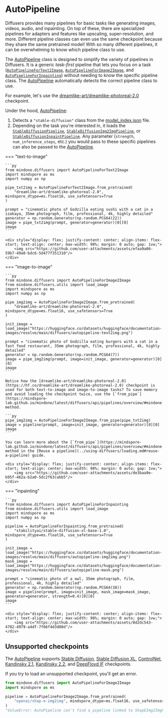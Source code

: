 <!--Copyright 2025 The HuggingFace Team. All rights reserved.

Licensed under the Apache License, Version 2.0 (the "License"); you may not use this file except in compliance with
the License. You may obtain a copy of the License at

http://www.apache.org/licenses/LICENSE-2.0

Unless required by applicable law or agreed to in writing, software distributed under the License is distributed on
an "AS IS" BASIS, WITHOUT WARRANTIES OR CONDITIONS OF ANY KIND, either express or implied. See the License for the
specific language governing permissions and limitations under the License.
-->

# AutoPipeline

Diffusers provides many pipelines for basic tasks like generating images, videos, audio, and inpainting. On top of these, there are specialized pipelines for adapters and features like upscaling, super-resolution, and more. Different pipeline classes can even use the same checkpoint because they share the same pretrained model! With so many different pipelines, it can be overwhelming to know which pipeline class to use.

The [AutoPipeline](../api/pipelines/auto_pipeline.md) class is designed to simplify the variety of pipelines in Diffusers. It is a generic *task-first* pipeline that lets you focus on a task ([`AutoPipelineForText2Image`](https://mindspore-lab.github.io/mindone/latest/diffusers/api/pipelines/auto_pipeline/#mindone.diffusers.AutoPipelineForText2Image), [`AutoPipelineForImage2Image`](https://mindspore-lab.github.io/mindone/latest/diffusers/api/pipelines/auto_pipeline/#mindone.diffusers.AutoPipelineForImage2Image), and [`AutoPipelineForInpainting`](https://mindspore-lab.github.io/mindone/latest/diffusers/api/pipelines/auto_pipeline/#mindone.diffusers.AutoPipelineForInpainting)) without needing to know the specific pipeline class. The [AutoPipeline](../api/pipelines/auto_pipeline.md) automatically detects the correct pipeline class to use.

For example, let's use the [dreamlike-art/dreamlike-photoreal-2.0](https://hf.co/dreamlike-art/dreamlike-photoreal-2.0) checkpoint.

Under the hood, [AutoPipeline](../api/pipelines/auto_pipeline.md):

1. Detects a `"stable-diffusion"` class from the [model_index.json](https://hf.co/dreamlike-art/dreamlike-photoreal-2.0/blob/main/model_index.json) file.
2. Depending on the task you're interested in, it loads the [`StableDiffusionPipeline`](pipelines/stable_diffusion/text2img.md#mindone.diffusers.StableDiffusionPipeline), [`StableDiffusionImg2ImgPipeline`](https://mindspore-lab.github.io/mindone/latest/diffusers/api/pipelines/stable_diffusion/img2img/#mindone.diffusers.StableDiffusionImg2ImgPipeline), or [`StableDiffusionInpaintPipeline`](https://mindspore-lab.github.io/mindone/latest/diffusers/api/pipelines/stable_diffusion/inpaint/#mindone.diffusers.StableDiffusionInpaintPipeline). Any parameter (`strength`, `num_inference_steps`, etc.) you would pass to these specific pipelines can also be passed to the [AutoPipeline](../api/pipelines/auto_pipeline).

=== "text-to-image"

    ```py
    from mindone.diffusers import AutoPipelineForText2Image
    import mindspore as ms
    import numpy as np

    pipe_txt2img = AutoPipelineForText2Image.from_pretrained(
        "dreamlike-art/dreamlike-photoreal-2.0", mindspore_dtype=ms.float16, use_safetensors=True
    )

    prompt = "cinematic photo of Godzilla eating sushi with a cat in a izakaya, 35mm photograph, film, professional, 4k, highly detailed"
    generator = np.random.Generator(np.random.PCG64(22))
    image = pipe_txt2img(prompt, generator=generator)[0][0]
    image
    ```

    <div style="display: flex; justify-content: center; align-items: flex-start; text-align: center; max-width: 98%; margin: 0 auto; gap: 1vw;">
        <img src="https://github.com/user-attachments/assets/efaa9a06-59b7-49a0-bdc6-5d477f351310"/>
    </div>


=== "image-to-image"

    ```py
    from mindone.diffusers import AutoPipelineForImage2Image
    from mindone.diffusers.utils import load_image
    import mindspore as ms
    import numpy as np

    pipe_img2img = AutoPipelineForImage2Image.from_pretrained(
        "dreamlike-art/dreamlike-photoreal-2.0", mindspore_dtype=ms.float16, use_safetensors=True
    )

    init_image = load_image("https://huggingface.co/datasets/huggingface/documentation-images/resolve/main/diffusers/autopipeline-text2img.png")

    prompt = "cinematic photo of Godzilla eating burgers with a cat in a fast food restaurant, 35mm photograph, film, professional, 4k, highly detailed"
    generator = np.random.Generator(np.random.PCG64(7))
    image = pipe_img2img(prompt, image=init_image, generator=generator)[0][0]
    image
    ```

    Notice how the [dreamlike-art/dreamlike-photoreal-2.0](https://hf.co/dreamlike-art/dreamlike-photoreal-2.0) checkpoint is used for both text-to-image and image-to-image tasks? To save memory and avoid loading the checkpoint twice, use the [`from_pipe`](https://mindspore-lab.github.io/mindone/latest/diffusers/api/pipelines/overview/#mindone.diffusers.DiffusionPipeline.from_pipe) method.

    ```py
    pipe_img2img = AutoPipelineForImage2Image.from_pipe(pipe_txt2img)
    image = pipeline(prompt, image=init_image, generator=generator)[0][0]
    image
    ```

    You can learn more about the [`from_pipe`](https://mindspore-lab.github.io/mindone/latest/diffusers/api/pipelines/overview/#mindone.diffusers.DiffusionPipeline.from_pipe) method in the [Reuse a pipeline](../using-diffusers/loading.md#reuse-a-pipeline) guide.

    <div style="display: flex; justify-content: center; align-items: flex-start; text-align: center; max-width: 98%; margin: 0 auto; gap: 1vw;">
        <img src="https://github.com/user-attachments/assets/de3baa9e-b95f-462a-b2a0-5dc2f63cabb5"/>
    </div>

=== "inpainting"

    ```py
    from mindone.diffusers import AutoPipelineForInpainting
    from mindone.diffusers.utils import load_image
    import mindspore as ms
    import numpy as np

    pipeline = AutoPipelineForInpainting.from_pretrained(
        "stabilityai/stable-diffusion-xl-base-1.0", mindspore_dtype=ms.float16, use_safetensors=True
    )

    init_image = load_image("https://huggingface.co/datasets/huggingface/documentation-images/resolve/main/diffusers/autopipeline-img2img.png")
    mask_image = load_image("https://huggingface.co/datasets/huggingface/documentation-images/resolve/main/diffusers/autopipeline-mask.png")

    prompt = "cinematic photo of a owl, 35mm photograph, film, professional, 4k, highly detailed"
    generator = np.random.Generator(np.random.PCG64(38))
    image = pipeline(prompt, image=init_image, mask_image=mask_image, generator=generator, strength=0.4)[0][0]
    image
    ```

    <div style="display: flex; justify-content: center; align-items: flex-start; text-align: center; max-width: 98%; margin: 0 auto; gap: 1vw;">
        <img src="https://github.com/user-attachments/assets/8d2dc543-4702-4979-a4df-7f66f4d3d00d"/>
    </div>

## Unsupported checkpoints

The [AutoPipeline](../api/pipelines/auto_pipeline.md) supports [Stable Diffusion](../api/pipelines/stable_diffusion/overview.md), [Stable Diffusion XL](../api/pipelines/stable_diffusion/stable_diffusion_xl.md), [ControlNet](../api/pipelines/controlnet.md), [Kandinsky 2.1](../api/pipelines/kandinsky.md), [Kandinsky 2.2](../api/pipelines/kandinsky_v22.md), and [DeepFloyd IF](../api/pipelines/deepfloyd_if.md) checkpoints.

If you try to load an unsupported checkpoint, you'll get an error.

```py
from mindone.diffusers import AutoPipelineForImage2Image
import mindspore as ms

pipeline = AutoPipelineForImage2Image.from_pretrained(
    "openai/shap-e-img2img", mindspore_dtype=ms.float16, use_safetensors=True
)
"ValueError: AutoPipeline can't find a pipeline linked to ShapEImg2ImgPipeline for None"
```
